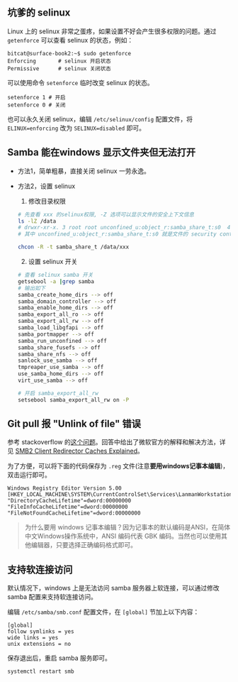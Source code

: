 ## 坑爹的 selinux

Linux 上的 selinux 非常之蛋疼，如果设置不好会产生很多权限的问题。通过 `getenforce` 可以查看 selinux 的状态，例如：
```
bitcat@surface-book2:~$ sudo getenforce
Enforcing       # selinux 开启状态
Permissive      # selinux 关闭状态
```

可以使用命令 `setenforce` 临时改变 selinux 的状态。
```
setenforce 1 # 开启
setenforce 0 # 关闭
```

也可以永久关闭 selinux，编辑 `/etc/selinux/config` 配置文件，将 `ELINUX=enforcing` 改为 `SELINUX=disabled` 即可。

## Samba 能在windows 显示文件夹但无法打开
- 方法1，简单粗暴，直接关闭 selinux 一劳永逸。
- 方法2，设置 selinux
    1. 修改目录权限
    ```bash
    # 先查看 xxx 的selinux权限, -Z 选项可以显示文件的安全上下文信息
    ls -lZ /data
    # drwxr-xr-x. 3 root root unconfined_u:object_r:samba_share_t:s0  4096 9月   1 22:55 xxx
    # 其中 unconfined_u:object_r:samba_share_t:s0 就是文件的 security context

    chcon -R -t samba_share_t /data/xxx
    ```

    2. 设置 selinux 开关
    ```bash
    # 查看 selinux samba 开关
    getsebool -a |grep samba
    # 输出如下
    samba_create_home_dirs --> off
    samba_domain_controller --> off
    samba_enable_home_dirs --> off
    samba_export_all_ro --> off
    samba_export_all_rw --> off
    samba_load_libgfapi --> off
    samba_portmapper --> off
    samba_run_unconfined --> off
    samba_share_fusefs --> off
    samba_share_nfs --> off
    sanlock_use_samba --> off
    tmpreaper_use_samba --> off
    use_samba_home_dirs --> off
    virt_use_samba --> off

    # 开启 samba_export_all_rw
    setsebool samba_export_all_rw on -P
    ```

## Git pull 报 "Unlink of file" 错误
参考 stackoverflow 的[这个问题](https://stackoverflow.com/questions/62450100/git-with-samba-on-ubuntu-unlink-of-file)。回答中给出了微软官方的解释和解决方法，详见 [SMB2 Client Redirector Caches Explained](https://docs.microsoft.com/en-us/previous-versions/windows/it-pro/windows-7/ff686200(v=ws.10)#details)。

为了方便，可以将下面的代码保存为 `.reg` 文件(注意**要用windows记事本编辑**)，双击运行即可。
```
Windows Registry Editor Version 5.00
[HKEY_LOCAL_MACHINE\SYSTEM\CurrentControlSet\Services\LanmanWorkstation\Parameters]
"DirectoryCacheLifetime"=dword:00000000
"FileInfoCacheLifetime"=dword:00000000
"FileNotFoundCacheLifetime"=dword:00000000
```

>为什么要用 windows 记事本编辑？因为记事本的默认编码是ANSI，在简体中文Windows操作系统中，ANSI 编码代表 GBK 编码。当然也可以使用其他编辑器，只要选择正确编码格式即可。

## 支持软连接访问
默认情况下，windows 上是无法访问 samba 服务器上软连接，可以通过修改 samba 配置来支持软连接访问。

编辑 `/etc/samba/smb.conf` 配置文件，在 `[global]` 节加上以下内容：
```
[global]
follow symlinks = yes
wide links = yes
unix extensions = no
```
保存退出后，重启 samba 服务即可。

```
systemctl restart smb
```
